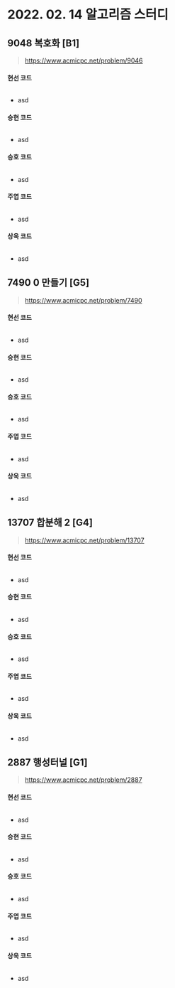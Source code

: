 # 2022. 02. 14 알고리즘 스터디

## 9048 복호화 [B1]

> https://www.acmicpc.net/problem/9046 

#### 현선 코드

```python
```

- asd

#### 승현 코드

```python

```

- asd

#### 승호 코드

```java

```

- asd

#### 주엽 코드

```python

```

- asd

#### 상욱 코드

```python

```

- asd



## 7490 0 만들기 [G5]

> https://www.acmicpc.net/problem/7490 

#### 현선 코드

```python

```

- asd

#### 승현 코드

```python

```

- asd

#### 승호 코드

```java

```

- asd

#### 주엽 코드

```python

```

- asd

#### 상욱 코드

```python

```

- asd



## 13707 합분해 2 [G4]

> https://www.acmicpc.net/problem/13707 

#### 현선 코드

```python

```

- asd

#### 승현 코드

```python

```

- asd

#### 승호 코드

```java

```

- asd

#### 주엽 코드

```python

```

- asd

#### 상욱 코드

```python

```

- asd



## 2887 행성터널 [G1]

>  https://www.acmicpc.net/problem/2887

#### 현선 코드

```python

```

- asd

#### 승현 코드

```python

```

- asd

#### 승호 코드

```java

```

- asd

#### 주엽 코드

```python

```

- asd

#### 상욱 코드

```python

```

- asd
